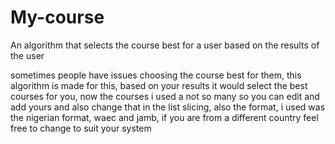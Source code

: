 # My-course
An algorithm that selects the course best for a user based on the results of the user

sometimes people have issues choosing the course best for them, this algorithm is made for this,
based on your results it would select the best courses for you,
now the courses i used a not so many so you can edit and add yours and also change that in the list slicing, also the format,
i used was the nigerian format, waec and jamb, if you are from a different country feel free to change to suit your system
